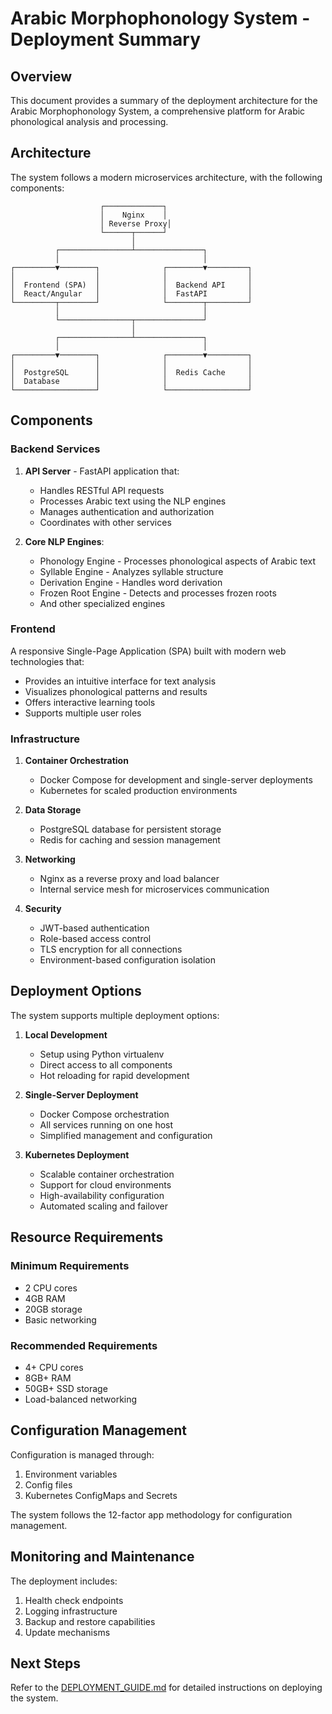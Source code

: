 # Arabic Morphophonology System - Deployment Summary

## Overview

This document provides a summary of the deployment architecture for the Arabic Morphophonology System, a comprehensive platform for Arabic phonological analysis and processing.

## Architecture

The system follows a modern microservices architecture, with the following components:

```ascii
                    ┌─────────────┐
                    │    Nginx    │
                    │ Reverse Proxy│
                    └──────┬──────┘
                           │
          ┌────────────────┴───────────────┐
          │                                │
┌─────────▼────────┐              ┌────────▼─────────┐
│                  │              │                  │
│  Frontend (SPA)  │              │  Backend API     │
│  React/Angular   │              │  FastAPI         │
└─────────┬────────┘              └────────┬─────────┘
          │                                │
          └────────────────┬───────────────┘
                           │
          ┌────────────────┴───────────────┐
          │                                │
┌─────────▼────────┐              ┌────────▼─────────┐
│                  │              │                  │
│  PostgreSQL      │              │  Redis Cache     │
│  Database        │              │                  │
└──────────────────┘              └──────────────────┘
```

## Components

### Backend Services

1. **API Server** - FastAPI application that:
   - Handles RESTful API requests
   - Processes Arabic text using the NLP engines
   - Manages authentication and authorization
   - Coordinates with other services

2. **Core NLP Engines**:
   - Phonology Engine - Processes phonological aspects of Arabic text
   - Syllable Engine - Analyzes syllable structure
   - Derivation Engine - Handles word derivation
   - Frozen Root Engine - Detects and processes frozen roots
   - And other specialized engines

### Frontend

A responsive Single-Page Application (SPA) built with modern web technologies that:

- Provides an intuitive interface for text analysis
- Visualizes phonological patterns and results
- Offers interactive learning tools
- Supports multiple user roles

### Infrastructure

1. **Container Orchestration**
   - Docker Compose for development and single-server deployments
   - Kubernetes for scaled production environments

2. **Data Storage**
   - PostgreSQL database for persistent storage
   - Redis for caching and session management

3. **Networking**
   - Nginx as a reverse proxy and load balancer
   - Internal service mesh for microservices communication

4. **Security**
   - JWT-based authentication
   - Role-based access control
   - TLS encryption for all connections
   - Environment-based configuration isolation

## Deployment Options

The system supports multiple deployment options:

1. **Local Development**
   - Setup using Python virtualenv
   - Direct access to all components
   - Hot reloading for rapid development

2. **Single-Server Deployment**
   - Docker Compose orchestration
   - All services running on one host
   - Simplified management and configuration

3. **Kubernetes Deployment**
   - Scalable container orchestration
   - Support for cloud environments
   - High-availability configuration
   - Automated scaling and failover

## Resource Requirements

### Minimum Requirements

- 2 CPU cores
- 4GB RAM
- 20GB storage
- Basic networking

### Recommended Requirements

- 4+ CPU cores
- 8GB+ RAM
- 50GB+ SSD storage
- Load-balanced networking

## Configuration Management

Configuration is managed through:

1. Environment variables
2. Config files
3. Kubernetes ConfigMaps and Secrets

The system follows the 12-factor app methodology for configuration management.

## Monitoring and Maintenance

The deployment includes:

1. Health check endpoints
2. Logging infrastructure
3. Backup and restore capabilities
4. Update mechanisms

## Next Steps

Refer to the [DEPLOYMENT_GUIDE.md](./DEPLOYMENT_GUIDE.md) for detailed instructions on deploying the system.
